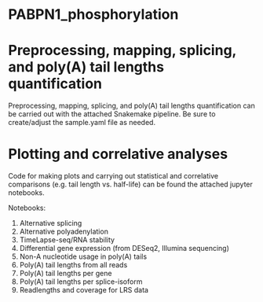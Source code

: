 # PABPN1_phosphorylation

# Preprocessing, mapping, splicing, and poly(A) tail lengths quantification

Preprocessing, mapping, splicing, and poly(A) tail lengths quantification can be carried out with the attached Snakemake pipeline. Be sure to create/adjust the sample.yaml file as needed.

# Plotting and correlative analyses

Code for making plots and carrying out statistical and correlative comparisons (e.g. tail length vs. half-life) can be found the attached jupyter notebooks. 

Notebooks:
1. Alternative splicing 
2. Alternative polyadenylation
3. TimeLapse-seq/RNA stability
4. Differential gene expression (from DESeq2, Illumina sequencing)
5. Non-A nucleotide usage in poly(A) tails
6. Poly(A) tail lengths from all reads
7. Poly(A) tail lengths per gene
8. Poly(A) tail lengths per splice-isoform
9. Readlengths and coverage for LRS data
